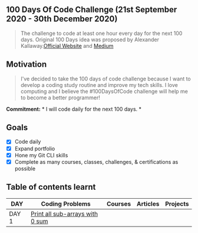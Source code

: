 ## 100 Days Of Code Challenge (21st September 2020 - 30th December 2020)
> The challenge to code at least one hour every day for the next 100 days.
Original 100 Days idea was proposed by Alexander Kallaway.[Official Website](https://www.100daysofcode.com/) and [Medium](https://medium.freecodecamp.org/join-the-100daysofcode-556ddb4579e4)

## Motivation

> I've decided to take the 100 days of code challenge because I want to develop a coding study routine and improve my tech skills. I love computing and I believe the #100DaysOfCode challenge will help me to become a better programmer!

**Commitment:** * I will code daily for the next 100 days. *

## Goals

- [x] Code daily
- [x] Expand portfolio
- [x] Hone my Git CLI skills
- [x] Complete as many courses, classes, challenges, & certifications as possible

## Table of contents learnt

|   DAY   |          Coding Problems          |          Courses          |          Articles          |          Projects          |
|---------|-----------------------------------|---------------------------|----------------------------|----------------------------|
|  DAY 1  | [Print all sub-arrays with 0 sum](https://www.techiedelight.com/find-sub-array-with-0-sum/)| | | | 
